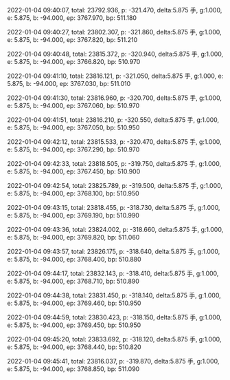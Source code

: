 2022-01-04 09:40:07, total: 23792.936, p: -321.470, delta:5.875 手, g:1.000, e: 5.875, b: -94.000, ep: 3767.970, bp: 511.180

2022-01-04 09:40:27, total: 23802.307, p: -321.860, delta:5.875 手, g:1.000, e: 5.875, b: -94.000, ep: 3767.820, bp: 511.210

2022-01-04 09:40:48, total: 23815.372, p: -320.940, delta:5.875 手, g:1.000, e: 5.875, b: -94.000, ep: 3766.820, bp: 510.970

2022-01-04 09:41:10, total: 23816.121, p: -321.050, delta:5.875 手, g:1.000, e: 5.875, b: -94.000, ep: 3767.030, bp: 511.010

2022-01-04 09:41:30, total: 23816.960, p: -320.700, delta:5.875 手, g:1.000, e: 5.875, b: -94.000, ep: 3767.060, bp: 510.970

2022-01-04 09:41:51, total: 23816.210, p: -320.550, delta:5.875 手, g:1.000, e: 5.875, b: -94.000, ep: 3767.050, bp: 510.950

2022-01-04 09:42:12, total: 23815.533, p: -320.470, delta:5.875 手, g:1.000, e: 5.875, b: -94.000, ep: 3767.290, bp: 510.970

2022-01-04 09:42:33, total: 23818.505, p: -319.750, delta:5.875 手, g:1.000, e: 5.875, b: -94.000, ep: 3767.450, bp: 510.900

2022-01-04 09:42:54, total: 23825.789, p: -319.500, delta:5.875 手, g:1.000, e: 5.875, b: -94.000, ep: 3768.100, bp: 510.950

2022-01-04 09:43:15, total: 23818.455, p: -318.730, delta:5.875 手, g:1.000, e: 5.875, b: -94.000, ep: 3769.190, bp: 510.990

2022-01-04 09:43:36, total: 23824.002, p: -318.660, delta:5.875 手, g:1.000, e: 5.875, b: -94.000, ep: 3769.820, bp: 511.060

2022-01-04 09:43:57, total: 23826.175, p: -318.640, delta:5.875 手, g:1.000, e: 5.875, b: -94.000, ep: 3768.400, bp: 510.880

2022-01-04 09:44:17, total: 23832.143, p: -318.410, delta:5.875 手, g:1.000, e: 5.875, b: -94.000, ep: 3768.710, bp: 510.890

2022-01-04 09:44:38, total: 23831.450, p: -318.140, delta:5.875 手, g:1.000, e: 5.875, b: -94.000, ep: 3769.460, bp: 510.950

2022-01-04 09:44:59, total: 23830.423, p: -318.150, delta:5.875 手, g:1.000, e: 5.875, b: -94.000, ep: 3769.450, bp: 510.950

2022-01-04 09:45:20, total: 23833.692, p: -318.120, delta:5.875 手, g:1.000, e: 5.875, b: -94.000, ep: 3768.440, bp: 510.820

2022-01-04 09:45:41, total: 23816.037, p: -319.870, delta:5.875 手, g:1.000, e: 5.875, b: -94.000, ep: 3768.850, bp: 511.090